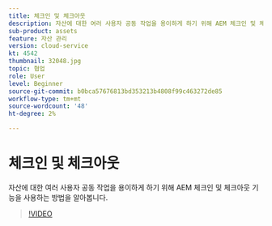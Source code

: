 ```yaml
---
title: 체크인 및 체크아웃
description: 자산에 대한 여러 사용자 공동 작업을 용이하게 하기 위해 AEM 체크인 및 체크아웃 기능을 사용하는 방법을 알아봅니다.
sub-product: assets
feature: 자산 관리
version: cloud-service
kt: 4542
thumbnail: 32048.jpg
topic: 협업
role: User
level: Beginner
source-git-commit: b0bca57676813bd353213b4808f99c463272de85
workflow-type: tm+mt
source-wordcount: '48'
ht-degree: 2%

---
```



# 체크인 및 체크아웃

자산에 대한 여러 사용자 공동 작업을 용이하게 하기 위해 AEM 체크인 및 체크아웃 기능을 사용하는 방법을 알아봅니다.

>[!VIDEO](https://video.tv.adobe.com/v/32048/?quality=12&learn=on&hidetitle=true)


